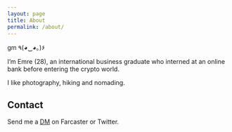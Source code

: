 ```yaml
---
layout: page
title: About
permalink: /about/
---
```


gm ٩(◕‿◕｡)۶

I’m Emre (28), an international business graduate who interned at an online bank before entering the crypto world.

I like photography, hiking and nomading.

## Contact
Send me a [DM](https://nf.td/emre) on Farcaster or Twitter.
